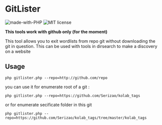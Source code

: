 
# GitLister

 ![made-with-PHP](https://img.shields.io/badge/Made%20with-PHP-1f425f.svg)  ![MIT license](https://img.shields.io/badge/License-MIT-blue.svg)


__This tools work with github only (for the moment)__

This tool allows you to exit wordlists from repo git without downloading the git in question. This can be used with tools in dirsearch to make a discovery on a website

## Usage

```
php gitlister.php --repo=http://github.com/repo
```
 
 you can use it for enumerate root of a git :
 
 ```
 php gitlister.php --repo=https://github.com/Serizao/kolab_tags
 ```
 
 or for enumerate secificate folder in this git
 
 ```
 php gitlister.php --repo=https://github.com/Serizao/kolab_tags/tree/master/kolab_tags
 ```
